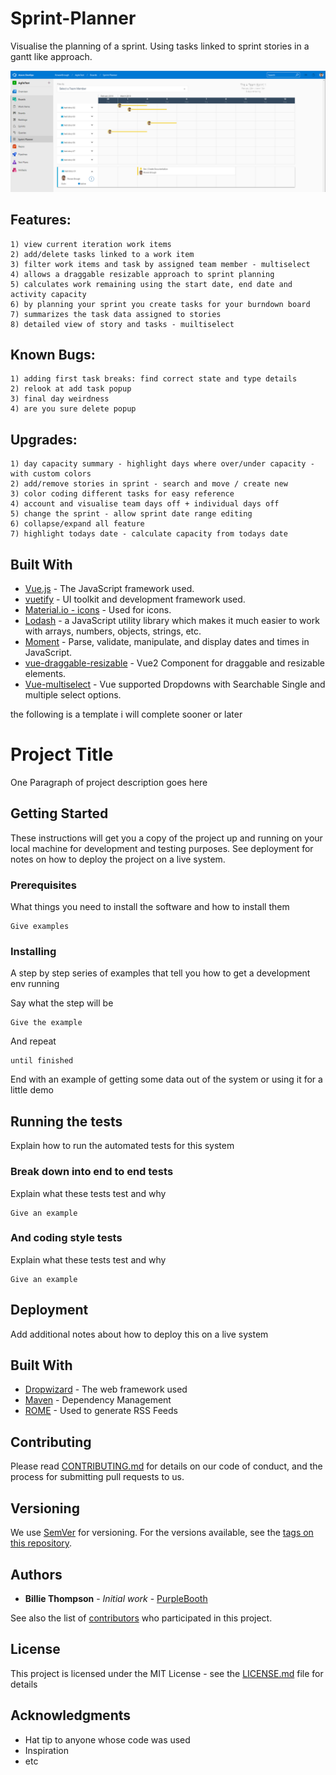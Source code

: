 # Sprint-Planner

Visualise the planning of a sprint. Using tasks linked to sprint stories in a gantt like approach.

![alt text](https://raw.githubusercontent.com/RowanBrough/rowanbrough/master/Capture.PNG)

## Features:

```
1) view current iteration work items
2) add/delete tasks linked to a work item
3) filter work items and task by assigned team member - multiselect
4) allows a draggable resizable approach to sprint planning
5) calculates work remaining using the start date, end date and activity capacity
6) by planning your sprint you create tasks for your burndown board
7) summarizes the task data assigned to stories
8) detailed view of story and tasks - muiltiselect
```

## Known Bugs:

```
1) adding first task breaks: find correct state and type details
2) relook at add task popup
3) final day weirdness
4) are you sure delete popup
```

## Upgrades:

```
1) day capacity summary - highlight days where over/under capacity - with custom colors
2) add/remove stories in sprint - search and move / create new
3) color coding different tasks for easy reference
4) account and visualise team days off + individual days off
5) change the sprint - allow sprint date range editing
6) collapse/expand all feature
7) highlight todays date - calculate capacity from todays date
```

## Built With

* [Vue.js](https://vuejs.org/v2/guide/index.html) - The JavaScript framework used.
* [vuetify](https://vuetifyjs.com/en/) - UI toolkit and development framework used.
* [Material.io - icons](https://material.io/tools/icons/?style=baseline) - Used for icons.
* [Lodash](https://lodash.com/) - a JavaScript utility library which makes it much easier to work with arrays, numbers, objects, strings, etc.
* [Moment](https://momentjs.com/) - Parse, validate, manipulate, and display dates and times in JavaScript.
* [vue-draggable-resizable](https://github.com/mauricius/vue-draggable-resizable) - Vue2 Component for draggable and resizable elements.
* [Vue-multiselect](https://vue-multiselect.js.org/) - Vue supported Dropdowns with Searchable Single and multiple select options.





the following is a template i will complete sooner or later 



# Project Title

One Paragraph of project description goes here

## Getting Started

These instructions will get you a copy of the project up and running on your local machine for development and testing purposes. See deployment for notes on how to deploy the project on a live system.

### Prerequisites

What things you need to install the software and how to install them

```
Give examples
```

### Installing

A step by step series of examples that tell you how to get a development env running

Say what the step will be

```
Give the example
```

And repeat

```
until finished
```

End with an example of getting some data out of the system or using it for a little demo

## Running the tests

Explain how to run the automated tests for this system

### Break down into end to end tests

Explain what these tests test and why

```
Give an example
```

### And coding style tests

Explain what these tests test and why

```
Give an example
```

## Deployment

Add additional notes about how to deploy this on a live system

## Built With

* [Dropwizard](http://www.dropwizard.io/1.0.2/docs/) - The web framework used
* [Maven](https://maven.apache.org/) - Dependency Management
* [ROME](https://rometools.github.io/rome/) - Used to generate RSS Feeds

## Contributing

Please read [CONTRIBUTING.md](https://gist.github.com/PurpleBooth/b24679402957c63ec426) for details on our code of conduct, and the process for submitting pull requests to us.

## Versioning

We use [SemVer](http://semver.org/) for versioning. For the versions available, see the [tags on this repository](https://github.com/your/project/tags). 

## Authors

* **Billie Thompson** - *Initial work* - [PurpleBooth](https://github.com/PurpleBooth)

See also the list of [contributors](https://github.com/your/project/contributors) who participated in this project.

## License

This project is licensed under the MIT License - see the [LICENSE.md](LICENSE.md) file for details

## Acknowledgments

* Hat tip to anyone whose code was used
* Inspiration
* etc
